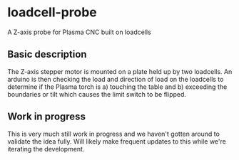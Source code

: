 # loadcell-probe
A Z-axis probe for Plasma CNC built on loadcells

## Basic description
The Z-axis stepper motor is mounted on a plate held up by two loadcells. An arduino is then checking the load and direction of load on the loadcells to determine if the Plasma torch is a) touching the table and b) exceeding the boundaries or tilt which causes the limit switch to be flipped.

## Work in progress
This is very much still work in progress and we haven't gotten around to validate the idea fully. Will likely make frequent updates to this while we're iterating the development.
